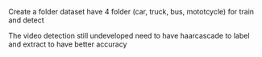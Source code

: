 Create a folder dataset have 4 folder (car, truck, bus, mototcycle) for train and detect



The video detection still undeveloped need to have haarcascade to label and extract to have better accuracy
